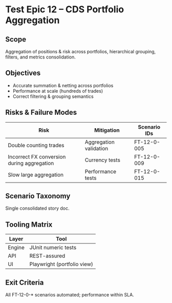 # Test Epic 12 – CDS Portfolio Aggregation

## Scope
Aggregation of positions & risk across portfolios, hierarchical grouping, filters, and metrics consolidation.

## Objectives
- Accurate summation & netting across portfolios
- Performance at scale (hundreds of trades)
- Correct filtering & grouping semantics

## Risks & Failure Modes
| Risk | Mitigation | Scenario IDs |
|------|-----------|--------------|
| Double counting trades | Aggregation validation | FT-12-0-005 |
| Incorrect FX conversion during aggregation | Currency tests | FT-12-0-009 |
| Slow large aggregation | Performance tests | FT-12-0-015 |

## Scenario Taxonomy
Single consolidated story doc.

## Tooling Matrix
| Layer | Tool |
|-------|------|
| Engine | JUnit numeric tests |
| API | REST-assured |
| UI | Playwright (portfolio view) |

## Exit Criteria
All FT-12-0-* scenarios automated; performance within SLA.
